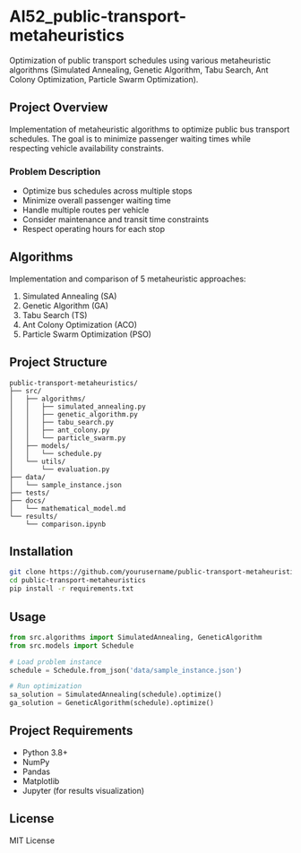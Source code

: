 # AI52_public-transport-metaheuristics

Optimization of public transport schedules using various metaheuristic algorithms (Simulated Annealing, Genetic Algorithm, Tabu Search, Ant Colony Optimization, Particle Swarm Optimization).

## Project Overview

Implementation of metaheuristic algorithms to optimize public bus transport schedules. The goal is to minimize passenger waiting times while respecting vehicle availability constraints.

### Problem Description

- Optimize bus schedules across multiple stops
- Minimize overall passenger waiting time
- Handle multiple routes per vehicle
- Consider maintenance and transit time constraints
- Respect operating hours for each stop

## Algorithms

Implementation and comparison of 5 metaheuristic approaches:

1. Simulated Annealing (SA)
2. Genetic Algorithm (GA)
3. Tabu Search (TS)
4. Ant Colony Optimization (ACO)
5. Particle Swarm Optimization (PSO)

## Project Structure

```
public-transport-metaheuristics/
├── src/
│   ├── algorithms/
│   │   ├── simulated_annealing.py
│   │   ├── genetic_algorithm.py
│   │   ├── tabu_search.py
│   │   ├── ant_colony.py
│   │   └── particle_swarm.py
│   ├── models/
│   │   └── schedule.py
│   └── utils/
│       └── evaluation.py
├── data/
│   └── sample_instance.json
├── tests/
├── docs/
│   └── mathematical_model.md
└── results/
    └── comparison.ipynb
```

## Installation

```bash
git clone https://github.com/yourusername/public-transport-metaheuristics.git
cd public-transport-metaheuristics
pip install -r requirements.txt
```

## Usage

```python
from src.algorithms import SimulatedAnnealing, GeneticAlgorithm
from src.models import Schedule

# Load problem instance
schedule = Schedule.from_json('data/sample_instance.json')

# Run optimization
sa_solution = SimulatedAnnealing(schedule).optimize()
ga_solution = GeneticAlgorithm(schedule).optimize()
```

## Project Requirements

- Python 3.8+
- NumPy
- Pandas
- Matplotlib
- Jupyter (for results visualization)


## License

MIT License
